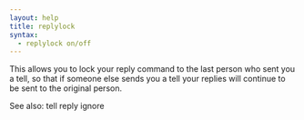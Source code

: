 ```yaml
---
layout: help
title: replylock
syntax:
  - replylock on/off
---
```


This allows you to lock your reply command to the last person who sent you 
a tell, so that if someone else sends you a tell your replies will continue 
to be sent to the original person.

See also: tell reply ignore
